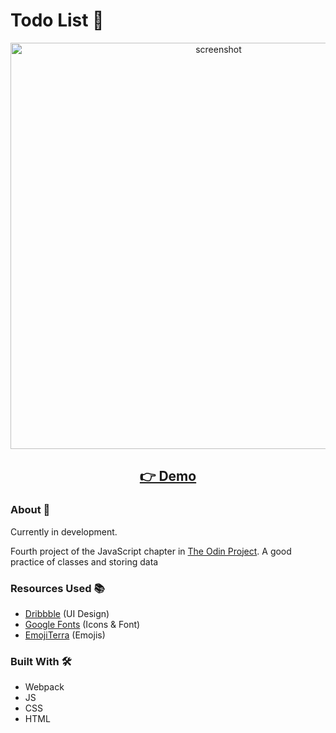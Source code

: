 # Todo List 📝

<p align="center">
  <img src="screenshots/.png" width="650px" alt="screenshot">
</p>
<h2 align="center">
  <a href="https://nightrunner4.github.io/todo-list">👉 Demo</a>
</h2>

### About 📖

Currently in development.

Fourth project of the JavaScript chapter in [The Odin Project](https://www.theodinproject.com). A good practice of classes and storing data

### Resources Used 📚

- [Dribbble](https://dribbble.com) (UI Design)
- [Google Fonts](https://fonts.google.com) (Icons & Font)
- [EmojiTerra](https://emojiterra.com/) (Emojis)

### Built With 🛠️

- Webpack
- JS
- CSS
- HTML
